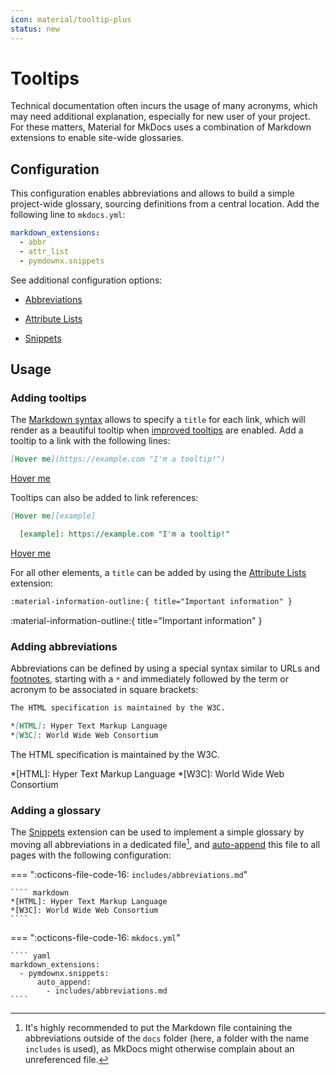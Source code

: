 ```yaml
---
icon: material/tooltip-plus
status: new
---
```


# Tooltips

Technical documentation often incurs the usage of many acronyms, which may
need additional explanation, especially for new user of your project. For these
matters, Material for MkDocs uses a combination of Markdown extensions to
enable site-wide glossaries.

## Configuration

This configuration enables abbreviations and allows to build a simple
project-wide glossary, sourcing definitions from a central location. Add the
following line to `mkdocs.yml`:

``` yaml
markdown_extensions:
  - abbr
  - attr_list
  - pymdownx.snippets
```

See additional configuration options:

- [Abbreviations]
- [Attribute Lists]
- [Snippets]

  [Abbreviations]: ../setup/extensions/python-markdown.md#abbreviations
  [Attribute Lists]: ../setup/extensions/python-markdown.md#attribute-lists
  [Snippets]: ../setup/extensions/python-markdown-extensions.md#snippets

## Usage

### Adding tooltips

The [Markdown syntax] allows to specify a `title` for each link, which will
render as a beautiful tooltip when [improved tooltips] are enabled. Add a 
tooltip to a link with the following lines:

``` markdown title="Link with tooltip, inline syntax"
[Hover me](https://example.com "I'm a tooltip!")
```

<div class="result" markdown>

[Hover me](https://example.com "I'm a tooltip!")

</div>

Tooltips can also be added to link references:

``` markdown title="Link with tooltip, reference syntax"
[Hover me][example]

  [example]: https://example.com "I'm a tooltip!"
```

<div class="result" markdown>

[Hover me](https://example.com "I'm a tooltip!")

</div>

For all other elements, a `title` can be added by using the [Attribute Lists]
extension:

``` markdown title="Icon with tooltip"
:material-information-outline:{ title="Important information" }
```

<div class="result" markdown>

:material-information-outline:{ title="Important information" }

</div>

  [Markdown syntax]: https://daringfireball.net/projects/markdown/syntax#link
  [improved tooltips]: #improved-tooltips

### Adding abbreviations

Abbreviations can be defined by using a special syntax similar to URLs and 
[footnotes], starting with a `*` and immediately followed by the term or
acronym to be associated in square brackets:

``` markdown title="Text with abbreviations"
The HTML specification is maintained by the W3C.

*[HTML]: Hyper Text Markup Language
*[W3C]: World Wide Web Consortium
```

<div class="result" markdown>

The HTML specification is maintained by the W3C.

*[HTML]: Hyper Text Markup Language
*[W3C]: World Wide Web Consortium

</div>

  [footnotes]: footnotes.md

### Adding a glossary

The [Snippets] extension can be used to implement a simple glossary by moving
all abbreviations in a dedicated file[^1], and [auto-append] this file to all
pages with the following configuration:

  [^1]:
    It's highly recommended to put the Markdown file containing the
    abbreviations outside of the `docs` folder (here, a folder with the name 
    `includes` is used), as MkDocs might otherwise complain about an
    unreferenced file.

=== ":octicons-file-code-16: `includes/abbreviations.md`"

    ```` markdown
    *[HTML]: Hyper Text Markup Language
    *[W3C]: World Wide Web Consortium
    ````

=== ":octicons-file-code-16: `mkdocs.yml`"

    ```` yaml
    markdown_extensions:
      - pymdownx.snippets:
          auto_append:
            - includes/abbreviations.md
    ````

  [auto-append]: https://facelessuser.github.io/pymdown-extensions/extensions/snippets/#auto-append-snippets
